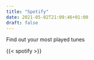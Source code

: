 ```yaml
---
title: "Spotify"
date: 2021-05-02T21:09:46+01:00
draft: false
---
```


Find out your most played tunes

{{< spotify >}}